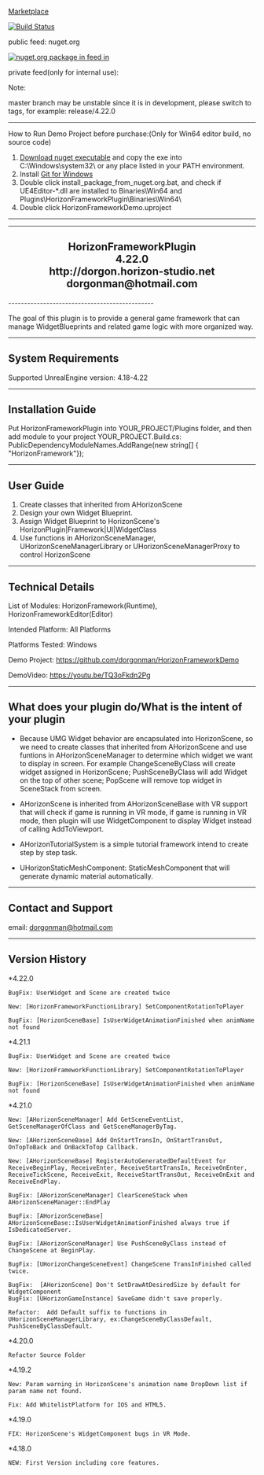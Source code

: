 [Marketplace](https://www.unrealengine.com/marketplace/horizonframework-plugin) 


[![Build Status](https://hsgame.visualstudio.com/UE4HorizonPlugin/_apis/build/status/HorizonFramework/HorizonFrameworkDemo-Shipping-CI?branchName=master)](https://hsgame.visualstudio.com/UE4HorizonPlugin/_build/latest?definitionId=28&branchName=master)

public feed: nuget.org  

[![nuget.org package in feed in ](https://img.shields.io/nuget/v/HorizonFrameworkDemo.svg)](https://www.nuget.org/packages/HorizonFrameworkDemo/)

private feed(only for internal use): 

<!-- [![Azure Artifacts package in  feed in ](https://hsgame.feeds.visualstudio.com/_apis/public/Packaging/Feeds/d5ed5eb7-dd62-4af0-a6a4-8862be2b9f7f/Packages/170234ae-8282-419c-a715-950d0ea63479/Badge)](https://hsgame.visualstudio.com/_Packaging?feed=d5ed5eb7-dd62-4af0-a6a4-8862be2b9f7f&package=170234ae-8282-419c-a715-950d0ea63479&preferRelease=true&_a=package) -->


Note: 

master branch may be unstable since it is in development, please switch to tags, for example: release/4.22.0



----------------------------------------------  
How to Run Demo Project before purchase:(Only for Win64 editor build, no source code)
1. [Download nuget executable](https://www.nuget.org/downloads) and copy the exe into C:\Windows\system32\ or any place listed in your PATH environment.
2. Install [Git for Windows](https://gitforwindows.org/)
3. Double click install_package_from_nuget.org.bat, and check if UE4Editor-*.dll are installed to Binaries\Win64 and Plugins\HorizonFrameworkPlugin\Binaries\Win64\
4. Double click HorizonFrameworkDemo.uproject  
----------------------------------------------

 

----------------------------------------------  
<h2 align="center">				
			HorizonFrameworkPlugin<br>
					4.22.0   <br>
			http://dorgon.horizon-studio.net  <br>
				dorgonman@hotmail.com  <br>
</h2>
----------------------------------------------  

 The goal of this plugin is to provide a general game framework that can manage WidgetBlueprints and related game logic with more organized way.

-----------------------  
System Requirements
-----------------------  
Supported UnrealEngine version: 4.18-4.22


-----------------------
Installation Guide
-----------------------  

Put HorizonFrameworkPlugin into YOUR_PROJECT/Plugins folder, 
and then add module to your project 
YOUR_PROJECT.Build.cs:
PublicDependencyModuleNames.AddRange(new string[] { "HorizonFramework"});

-----------------------
User Guide
-----------------------  
1. Create classes that inherited from AHorizonScene
2. Design your own Widget Blueprint.
3. Assign Widget Blueprint to HorizonScene's HorizonPlugin|Framework|UI|WidgetClass
4. Use functions in AHorizonSceneManager, UHorizonSceneManagerLibrary or UHorizonSceneManagerProxy to control HorizonScene

-----------------------
Technical Details
-----------------------  

List of Modules: HorizonFramework(Runtime), HorizonFrameworkEditor(Editor)

Intended Platform: All Platforms  

Platforms Tested: Windows

Demo Project: https://github.com/dorgonman/HorizonFrameworkDemo

DemoVideo: https://youtu.be/TQ3oFkdn2Pg

-----------------------
What does your plugin do/What is the intent of your plugin
-----------------------  

* Because UMG Widget behavior are encapsulated into HorizonScene, so we need to create classes that inherited from AHorizonScene and use funtions in AHorizonSceneManager to determine which widget we want to display in screen. For example ChangeSceneByClass will create widget assigned in HorizonScene; PushSceneByClass will add Widget on the top of other scene; PopScene will remove top widget in SceneStack from screen.

* AHorizonScene is inherited from AHorizonSceneBase with VR support that will check if game is running in VR mode, if game is running in VR mode, then plugin will use WidgetComponent to display Widget instead of calling AddToViewport.

* AHorizonTutorialSystem is a simple tutorial framework intend to create step by step task.

* UHorizonStaticMeshComponent: StaticMeshComponent that will generate dynamic material automatically.

-----------------------
Contact and Support
-----------------------  

email: dorgonman@hotmail.com


-----------------------
 Version History
-----------------------  

*4.22.0

	BugFix: UserWidget and Scene are created twice  

	New: [HorizonFrameworkFunctionLibrary] SetComponentRotationToPlayer  

	BugFix: [HorizonSceneBase] IsUserWidgetAnimationFinished when animName not found  


*4.21.1

	BugFix: UserWidget and Scene are created twice  

	New: [HorizonFrameworkFunctionLibrary] SetComponentRotationToPlayer  

	BugFix: [HorizonSceneBase] IsUserWidgetAnimationFinished when animName not found  
	
 
*4.21.0

	New: [AHorizonSceneManager] Add GetSceneEventList, GetSceneManagerOfClass and GetSceneManagerByTag.  

	New: [AHorizonSceneBase] Add OnStartTransIn, OnStartTransOut, OnTopToBack and OnBackToTop Callback.  

	New: [AHorizonSceneBase] RegisterAutoGeneratedDefaultEvent for ReceiveBeginPlay, ReceiveEnter, ReceiveStartTransIn, ReceiveOnEnter, ReceiveTickScene, ReceiveExit, ReceiveStartTransOut, ReceiveOnExit and ReceiveEndPlay.  

	BugFix: [AHorizonSceneManager] ClearSceneStack when AHorizonSceneManager::EndPlay  

	BugFix: [AHorizonSceneBase] AHorizonSceneBase::IsUserWidgetAnimationFinished always true if IsDedicatedServer.  

	BugFix: [AHorizonSceneManager] Use PushSceneByClass instead of ChangeScene at BeginPlay.  

	BugFix: [UHorizonChangeSceneEvent] ChangeScene TransInFinished called twice.  

	BugFix:  [AHorizonScene] Don't SetDrawAtDesiredSize by default for WidgetComponent
	BugFix: [UHorizonGameInstance] SaveGame didn't save properly.

	Refactor:  Add Default suffix to functions in UHorizonSceneManagerLibrary, ex:ChangeSceneByClassDefault, PushSceneByClassDefault.

*4.20.0  

	Refactor Source Folder

*4.19.2  

	New: Param warning in HorizonScene's animation name DropDown list if param name not found.  

	Fix: Add WhitelistPlatform for IOS and HTML5.  

*4.19.0  

	FIX: HorizonScene's WidgetComponent bugs in VR Mode.  

*4.18.0  

	NEW: First Version including core features.  